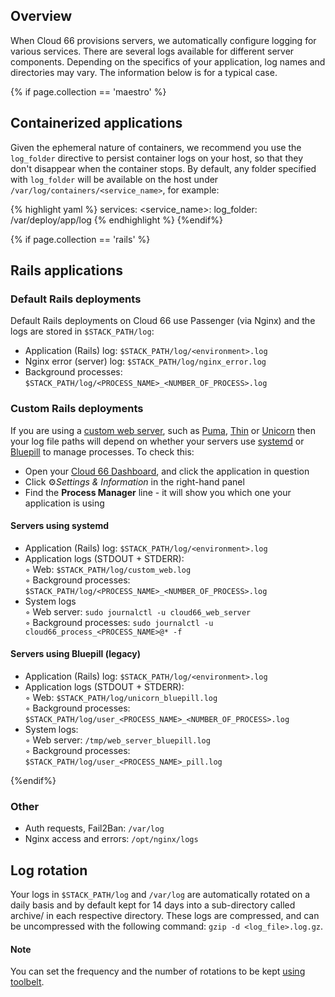 
## Overview

When Cloud 66 provisions servers, we automatically configure logging for various services. There are several logs available for different server components. Depending on the specifics of your application, log names and directories may vary. The information below is for a typical case.

{% if page.collection == 'maestro' %}

## Containerized applications

Given the ephemeral nature of containers, we recommend you use the `log_folder` directive to persist container logs on your host, so that they don't disappear when the container stops. By default, any folder specified with `log_folder` will be available on the host under `/var/log/containers/<service_name>`, for example:

{% highlight yaml %}
services:
    <service_name>:
        log_folder: /var/deploy/app/log
{% endhighlight %}
{%endif%}

{% if page.collection == 'rails' %}

## Rails applications

### Default Rails deployments

Default Rails deployments on Cloud 66 use Passenger (via Nginx) and the logs are stored in `$STACK_PATH/log`:

- Application (Rails) log: `$STACK_PATH/log/<environment>.log`
- Nginx error (server) log: `$STACK_PATH/log/nginx_error.log`
- Background processes: `$STACK_PATH/log/<PROCESS_NAME>_<NUMBER_OF_PROCESS>.log`

### Custom Rails deployments

If you are using a [custom web server](notion://www.notion.so/rails/tutorials/custom-web-servers.html), such as [Puma](notion://www.notion.so/rails/how-to-guides/rack-servers/puma-rack-server.html), [Thin](notion://www.notion.so/rails/how-to-guides/rack-servers/thin-rack-server.html) or [Unicorn](notion://www.notion.so/rails/how-to-guides/rack-servers/unicorn-rack-server.html) then your log file paths will depend on whether your servers use [systemd](/rails/how-to-guides/deployment/systemd.html) or [Bluepill](/rails/how-to-guides/deployment/bluepill-legacy.html) to manage processes. To check this:

- Open your [Cloud 66 Dashboard](https://app.cloud66.com/), and click the application in question
- Click ⚙*Settings & Information* in the right-hand panel
- Find the **Process Manager** line - it will show you which one your application is using

#### Servers using systemd

- Application (Rails) log: `$STACK_PATH/log/<environment>.log`
- Application logs (STDOUT + STDERR):  
    &#9702; Web: `$STACK_PATH/log/custom_web.log`  
    &#9702; Background processes: `$STACK_PATH/log/<PROCESS_NAME>_<NUMBER_OF_PROCESS>.log`  
- System logs  
    &#9702; Web server: `sudo journalctl -u cloud66_web_server`  
    &#9702; Background processes: `sudo journalctl -u cloud66_process_<PROCESS_NAME>@* -f`

#### Servers using Bluepill (legacy)

- Application (Rails) log: `$STACK_PATH/log/<environment>.log`
- Application logs (STDOUT + STDERR):  
  &#9702; Web: `$STACK_PATH/log/unicorn_bluepill.log`  
  &#9702; Background processes: `$STACK_PATH/log/user_<PROCESS_NAME>_<NUMBER_OF_PROCESS>.log`
- System logs:  
  &#9702; Web server: `/tmp/web_server_bluepill.log`  
  &#9702; Background processes: `$STACK_PATH/log/user_<PROCESS_NAME>_pill.log`

{%endif%}

### Other

* Auth requests, Fail2Ban: `/var/log` 
* Nginx access and errors: `/opt/nginx/logs`

## Log rotation

Your logs in `$STACK_PATH/log` and `/var/log` are automatically rotated on a daily basis and by default kept for 14 days into a sub-directory called archive/ in each respective directory. These logs are compressed, and can be uncompressed with the following command: 
`gzip -d <log_file>.log.gz`.

#### Note
<div class="notice">
<p>You can set the frequency and the number of rotations to be kept <a href="/{{page.collection}}/references/toolbelt.html#list-your-stack-settings">using toolbelt</a>.</p>
</div>
